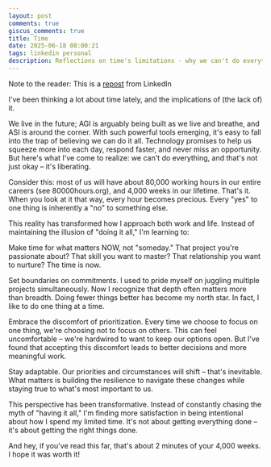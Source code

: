 ```yaml
---
layout: post
comments: true
giscus_comments: true
title: Time
date: 2025-06-18 08:00:21
tags: linkedin personal
description: Reflections on time's limitations - why we can't do everything with our 80,000 working hours and 4,000 weeks, and how scarcity creates intentional living.
---
```


Note to the reader: This is a [repost](https://www.linkedin.com/posts/yewjinlim_ive-been-thinking-a-lot-about-time-lately-activity-7286567638808375296-0u6L?utm_source=share&utm_medium=member_desktop&rcm=ACoAAAD4xmMBhqAf0RkmEot2NJkJA3gvq31H7Os) from LinkedIn

I've been thinking a lot about time lately, and the implications of (the lack of) it.

We live in the future; AGI is arguably being built as we live and breathe, and ASI is around the corner. With such powerful tools emerging, it's easy to fall into the trap of believing we can do it all. Technology promises to help us squeeze more into each day, respond faster, and never miss an opportunity. But here's what I've come to realize: we can't do everything, and that's not just okay – it's liberating.

Consider this: most of us will have about 80,000 working hours in our entire careers (see 80000hours.org), and 4,000 weeks in our lifetime. That's it. When you look at it that way, every hour becomes precious. Every "yes" to one thing is inherently a "no" to something else.

This reality has transformed how I approach both work and life. Instead of maintaining the illusion of "doing it all," I'm learning to:

Make time for what matters NOW, not "someday." That project you're passionate about? That skill you want to master? That relationship you want to nurture? The time is now.

Set boundaries on commitments. I used to pride myself on juggling multiple projects simultaneously. Now I recognize that depth often matters more than breadth. Doing fewer things better has become my north star. In fact, I like to do one thing at a time.

Embrace the discomfort of prioritization. Every time we choose to focus on one thing, we're choosing not to focus on others. This can feel uncomfortable – we're hardwired to want to keep our options open. But I've found that accepting this discomfort leads to better decisions and more meaningful work.

Stay adaptable. Our priorities and circumstances will shift – that's inevitable. What matters is building the resilience to navigate these changes while staying true to what's most important to us.

This perspective has been transformative. Instead of constantly chasing the myth of "having it all," I'm finding more satisfaction in being intentional about how I spend my limited time. It's not about getting everything done – it's about getting the right things done.

And hey, if you've read this far, that's about 2 minutes of your 4,000 weeks. I hope it was worth it!
